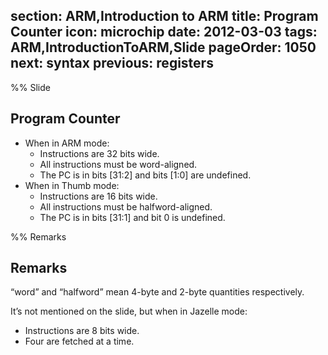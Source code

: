 section: ARM,Introduction to ARM
title: Program Counter
icon: microchip
date: 2012-03-03
tags: ARM,IntroductionToARM,Slide
pageOrder: 1050
next: syntax
previous: registers
----

%% Slide
  
## Program Counter

* When in ARM mode:
  * Instructions are 32 bits wide.
  * All instructions must be word-aligned.
  * The PC is in bits [31:2] and bits [1:0] are undefined.
* When in Thumb mode:
  * Instructions are 16 bits wide.
  * All instructions must be halfword-aligned.
  * The PC is in bits [31:1] and bit 0 is undefined.
  
%% Remarks
  
## Remarks

“word” and “halfword” mean 4-byte and 2-byte quantities respectively.

It’s not mentioned on the slide, but when in Jazelle mode:

* Instructions are 8 bits wide.
* Four are fetched at a time.
